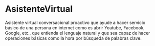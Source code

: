 # AsistenteVirtual
Asistente virtual conversacional proactivo que ayude a hacer servicio básico de una persona en internet como es abrir Youtube, Facebook, Google, etc., que entienda el lenguaje natural y que sea capaz de hacer operaciones básicas como la hora por búsqueda de palabras clave.
